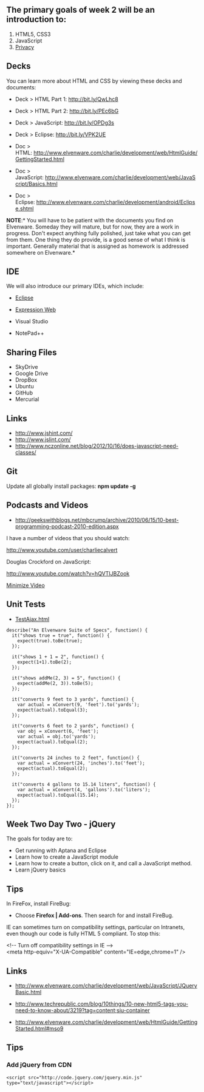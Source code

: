 The primary goals of week 2 will be an introduction to:
-------------------------------------------------------

1.  HTML5, CSS3
2.  JavaScript
3.  [Privacy](http://bit.ly/1ak3jVM)

Decks
-----

You can learn more about HTML and CSS by viewing these decks and documents:

-   Deck \> HTML Part 1: <http://bit.ly/QwLhc8>

-   Deck \> HTML Part 2: <http://bit.ly/PEc6bG>

-   Deck \> JavaScript: <http://bit.ly/OPDg3s>

-   Deck \> Eclipse: <http://bit.ly/VPK2UE>

-   Doc \>
    HTML: <http://www.elvenware.com/charlie/development/web/HtmlGuide/GettingStarted.html>

-   Doc \>
    JavaScript: <http://www.elvenware.com/charlie/development/web/JavaScript/Basics.html>

-   Doc \>
    Eclipse: <http://www.elvenware.com/charlie/development/android/Eclipse.shtml>

**NOTE**:* You will have to be patient with the documents you find on Elvenware.
Someday they will mature, but for now, they are a work in progress. Don't expect
anything fully polished, just take what you can get from them. One thing they do
provide, is a good sense of what I think is important. Generally material that
is assigned as homework is addressed somewhere on Elvenware.*

IDE
---

We will also introduce our primary IDEs, which include:

-   [Eclipse][1]

    [1]: <http://www.elvenware.com/charlie/development/android/Eclipse.shtml>

-   [Expression Web][2]

    [2]: <http://www.elvenware.com/charlie/development/web/HtmlGuide/ExpressionWebOverview.html>

-   Visual Studio

-   NotePad++

Sharing Files
-------------

-   SkyDrive
-   Google Drive
-   DropBox
-   Ubuntu
-   GitHub
-   Mercurial

Links
-----

-   <http://www.jshint.com/>
-   <http://www.jslint.com/>
-   <http://www.nczonline.net/blog/2012/10/16/does-javascript-need-classes/>

Git
---

Update all globally install packages: **npm update -g**

Podcasts and Videos
-------------------

-   <http://geekswithblogs.net/mbcrump/archive/2010/06/15/10-best-programming-podcast-2010-edition.aspx>

I have a number of videos that you should watch:

<http://www.youtube.com/user/charliecalvert>

Douglas Crockford on JavaScript:

<http://www.youtube.com/watch?v=hQVTIJBZook>

  
[Minimize Video][3]

[3]: <https://bc.instructure.com/courses/795060/wiki/week02-overview?module_item_id=4861821#>


Unit Tests
----------

- [TestAjax.html](\charlie\development\web\UnitTests\TestAjax.html)

```
describe("An Elvenware Suite of Specs", function() {
  it("shows true = true", function() {
    expect(true).toBe(true);
  });
  
  it("shows 1 + 1 = 2", function() {
    expect(1+1).toBe(2);
  });

  it("shows addMe(2, 3) = 5", function() {
    expect(addMe(2, 3)).toBe(5);
  });
  
  it("converts 9 feet to 3 yards", function() {
  	var actual = xConvert(9, 'feet').to('yards');  	
  	expect(actual).toEqual(3);
  });
  
  it("converts 6 feet to 2 yards", function() {
  	var obj = xConvert(6, 'feet');
  	var actual = obj.to('yards');  	
  	expect(actual).toEqual(2);
  });
  
  it("converts 24 inches to 2 feet", function() {
  	var actual = xConvert(24, 'inches').to('feet');  	
  	expect(actual).toEqual(2);
  });
  
  it("converts 4 gallons to 15.14 liters", function() {
  	var actual = xConvert(4, 'gallons').to('liters');  	
  	expect(actual).toEqual(15.14);
  });
});
```



Week Two Day Two - jQuery
-------------------------

The goals for today are to:

-   Get running with Aptana and Eclipse
-   Learn how to create a JavaScript module
-   Learn how to create a button, click on it, and call a JavaScript method.
-   Learn jQuery basics

Tips
----

In FireFox, install FireBug:

-   Choose **Firefox | Add-ons**. Then search for and install FireBug.

IE can sometimes turn on compatibility settings, particular on Intranets, even
though our code is fully HTML 5 compliant. To stop this:

\<!-- Turn off compatibility settings in IE --\>  
\<meta http-equiv="X-UA-Compatible" content="IE=edge,chrome=1" /\>

Links
-----

-   <http://www.elvenware.com/charlie/development/web/JavaScript/JQueryBasic.html>

-   <http://www.techrepublic.com/blog/10things/10-new-html5-tags-you-need-to-know-about/3219?tag=content;siu-container>

-   <http://www.elvenware.com/charlie/development/web/HtmlGuide/GettingStarted.html#mso9>

Tips
----

### Add jQuery from CDN

~~~~~~~~~~~~~~~~~~~~~~~~~~~~~~~~~~~~~~~~~~~~~~~~~~~~~~~~~~~~~~~~~~~~~~~~~~~~~~~~
<script src="http://code.jquery.com/jquery.min.js" type="text/javascript"></script>
~~~~~~~~~~~~~~~~~~~~~~~~~~~~~~~~~~~~~~~~~~~~~~~~~~~~~~~~~~~~~~~~~~~~~~~~~~~~~~~~

